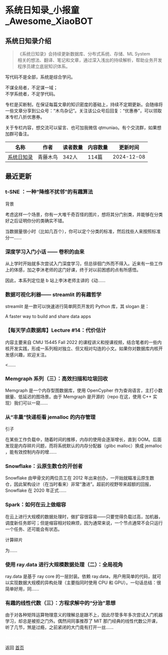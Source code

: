# 系统日知录_小报童_Awesome_XiaoBOT

## 系统日知录介绍
> 《系统日知录》会持续更新数据库、分布式系统、存储、ML System  
相关的想法、翻译、笔记和文章，通过深入浅出的持续解析，帮助业务开发程序员建立底层知识体系。    
    
写代码不是全部，系统是综合学问。    
    
不谋全局者，不足谋一域；    
不学系统者，不足学代码。    
    
专栏是买断制，在保证每篇文章的知识密度的基础上，持续不定期更新。会随缘将一些文章分享到公众号：“木鸟杂记”。关注该公众号后回复：“优惠券”，可以领取本专栏八折优惠券。    
    
关于专栏内容，想交流可以留言、也可加我微信 qtmuniao。有个交流群，如果想加群可备注。  
  


|名称|作者|读者数量|内容数量|更新时间|
|---|---|---|---|---|
|[系统日知录](https://xiaobot.net/p/system-thinking?refer=0b133df9-27dc-423b-8101-639049001c13)|青藤木鸟|342人|114篇|2024-12-08|

## 最近更新
### t-SNE ：一种“降维不扰邻”的有趣算法

背景

考虑这样一个场景，你有一大堆千奇百怪的图片，想将其分门别类，并能够在分类好之后证明你分的类确实不错。

当数据量很小时（比如几百个），你可以定个分类的标准，然后找些人来按照标准分一......

### 深度学习入门小话 —— 卷积的由来

从上学时开始就多次尝试入门深度学习，但总徘徊门外而不得入。近来有一些工作上的体感，加之李沐老师的这门好课，终于对以前困惑的点有所感悟。

因此，本系列定位是 b 站上李沐老师主讲的《动......

### 数据可视化利器—— streamlit 的有趣哲学

streamlit 是一款可以快速进行简单网页开发的 Python 库，其 slogan 是：

A faster way to build and share data apps

### 【每天学点数据库】Lecture #14：代价估计

内容主要来自 CMU 15445 Fall 2022
的课程讲义和授课视频，结合笔者的一些内核开发实践，形成一系列相对独立、但又相对勾连的小文。如果你对数据库内核开发感兴趣，欢迎关注。

<......

### Memgraph 系列（三）：高效扫描和垃圾回收

Memgraph 是一个内存型图数据库，使用 OpenCypher 作为查询语言，主打小数据量、低延迟的图场景。由于 Memgraph 是开源的（repo
在这，使用 C++ 实现）我们可以一窥......

### 从“丰巢”快递柜看 jemalloc 的内存管理

引子

在某些工作负载中，随着时间的推移，内存的使用会逐渐增长，直到 OOM。后面发现是内存碎片问题，而将系统默认的内存分配器（glibc malloc）换成
jemalloc ，能有效控制内存的增......

### Snowflake：云原生数仓的开创者

Snowflake 由甲骨文的两位员工在 2012
年出来创办，一开始就瞄准云原生数仓，因此架构设计（在当时看来）非常“激进”。超前的视野带来超额的回报，Snowflake 在 2020 年正式......

### Spark：如何在云上做缩容

在云上进行大规模的数据处理时，做扩容很容易——只要觉得负载过高，加机器，调度新任务即可；但是缩容相对较麻烦，因为通常来说，一个节点通常不会只运行一个任务、还可能会有状态。

计算碎片

为......

### 使用 ray.data 进行大规模数据处理（二）：全局视角

ray.data 是基于 ray core 的一层封装。依赖 ray.data，用户用简单的代码，就可以实现数据大规模的异构处理（主要指同时使用 CPU 和
GPU）。一句话总结：很简单好用，同......

### 有趣的线性代数（三）：方程求解中的“分治”思想

由于对各种矩阵运算物理意义的理解总是跟不上，因此尽管多年多次尝试入门机器学习，却总是被拒之门外。偶然间同事推荐了 MIT
那门经典的线性代数公开课，听了几节，煞是过瘾，之前紧闭的大门竟有打开一丝......


<a href="https://github.com/Reno9527/awesome-xiaobot" style="color: white; text-decoration: none;">awesome-xiaobot</a>

返回 [首页](../README.md)

